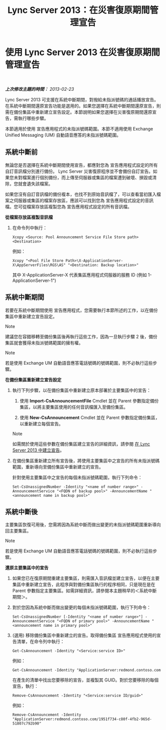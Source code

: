 ﻿---
title: Lync Server 2013：在災害復原期間管理宣告
TOCTitle: 在災害復原期間管理宣告
ms:assetid: c33e51ea-421f-42d2-826b-b73968f6bd5b
ms:mtpsurl: https://technet.microsoft.com/zh-tw/library/JJ721874(v=OCS.15)
ms:contentKeyID: 49890295
ms.date: 08/24/2015
mtps_version: v=OCS.15
ms.translationtype: HT
---

# 使用 Lync Server 2013 在災害復原期間管理宣告

 

_**上次修改主題的時間：** 2013-02-23_

Lync Server 2013 可支援在系統中斷期間，對撥給未指派號碼的通話播放宣告。在系統中斷期間還原宣告功能是選用的。如果您選擇在系統中斷期間還原宣告，則需在備份集區中重新建立宣告設定。本節說明如果您選擇在災害復原期間還原宣告，需執行哪些步驟。

本節適用於使用 宣告應用程式的未指派號碼範圍。本節不適用使用 Exchange Unified Messaging (UM) 自動語音應答的未指派號碼範圍。

## 系統中斷前

無論您是否選擇在系統中斷期間使用宣告，都應對您為 宣告應用程式設定的所有自訂音訊檔分別進行備份。 Lync Server 災害復原程序並不會備份自訂宣告。如果您未對檔案進行個別備份，而上傳至伺服器或集區的檔案遭到破壞、損毀或清除，您就會遺失該檔案。

如果您沒有自訂音訊檔的備份複本，也找不到原始音訊檔了，可以查看當初匯入檔案之伺服器或集區的檔案存放區，應該可以找到您為 宣告應用程式設定的音訊檔。您可從檔案存放區複製您為 宣告應用程式設定的所有音訊檔。

**從檔案存放區複製音訊檔**

1.  在命令列中執行：
    
        Xcopy <Source: Pool Announcement Service File Store path> <Destination>
    
    例如：
    
        Xcopy "<Pool File Store Path>\X-ApplicationServer-X\AppServerFiles\RGS\AS" "<Destination: Backup location>"
    
    其中 X-ApplicationServer-X 代表集區應用程式伺服器的服務 ID (例如 1-ApplicationServer-1")


## 系統中斷期間

若要在系統中斷期間使用 宣告應用程式，您需要執行本節所述的工作，以在備份集區中重新建立宣告設定。

> [!NOTE]  
> 建議您在容錯移轉至備份集區後再執行這些工作，因為一旦執行步驟 2 後，備份集區就會獲得未指派號碼範圍的擁有權。



> [!NOTE]  
> 若是使用 Exchange UM 自動語音應答電話號碼的號碼範圍，則不必執行這些步驟。



**在備份集區重新建立宣告設定**

1.  執行下列步驟，以在備份集區中重新建立原本部署於主要集區中的宣告：
    
    1.  使用 **Import-CsAnnouncementFile** Cmdlet 並在 Parent 參數指定備份集區，以將主要集區使用的任何音訊檔匯入至備份集區。
    
    2.  使用 **New-CsAnnouncement** Cmdlet 並在 Parent 參數指定備份集區，以重新建立每個宣告。
    
    > [!NOTE]  
    > 如需關於使用這些參數在備份集區建立宣告的詳細資訊，請參閱 <a href="lync-server-2013-create-an-announcement.md">在 Lync Server 2013 中建立宣告</a>。
    


2.  在備份集區重新建立所有宣告後，將使用主要集區中之宣告的所有未指派號碼範圍，重新導向至備份集區中重新建立的宣告。
    
    針對使用主要集區中之宣告的每個未指派號碼範圍，執行下列命令：
    
        Set-CsUnassignedNumber -Identity "<name of number range>" -AnnouncementService "<FQDN of backup pool>" -AnnouncementName "<announcement name in backup pool>"

## 系統中斷後

主要集區恢復可用後，您需將因為系統中斷而做出變更的未指派號碼範圍重新導向回主要集區。

> [!NOTE]  
> 若是使用 Exchange UM 自動語音應答電話號碼的號碼範圍，則不必執行這些步驟。



**還原主要集區中的宣告**

1.  如果您已在復原期間重建主要集區，則需匯入音訊檔並建立宣告，以便在主要集區中重新建立宣告，此程序與對備份集區執行的程序相同，只是現在是在 Parent 參數指定主要集區。如需詳細資訊，請參閱本主題稍早的＜系統中斷期間＞。

2.  對於您因為系統中斷而做出變更的每個未指派號碼範圍，執行下列命令：
    
        Set-CsUnassignedNumber [-Identity "<name of number range>"] -AnnouncementService "<FQDN of primary pool>" -AnnouncementName "<announcement name in primary pool>"

3.  (選用) 移除備份集區中重新建立的宣告。取得備份集區 宣告應用程式使用的宣告清單，在命令列中執行：
    
        Get-CsAnnouncement -Identity "<Service:service ID>"
    
    例如：
    
        Get-CsAnnouncement -Identity "ApplicationServer:redmond.contoso.com
    
    在產生的清單中找出您要移除的宣告，並複製其 GUID。對於您要移除的每個宣告，執行：
    
        Remove-CsAnnouncement -Identity "<Service:service ID/guid>"
    
    例如：
    
        Remove-CsAnnouncement -Identity "ApplicationServer:redmond.contoso.com/1951f734-c80f-4fb2-965d-51807c792b90"


